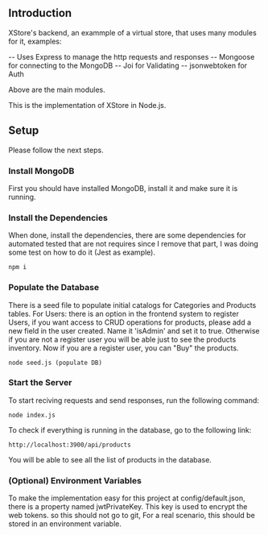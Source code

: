 ## Introduction

XStore's backend, an exammple of a virtual store, that uses many modules for it, examples:

-- Uses Express to manage the http requests and responses
-- Mongoose for connecting to the MongoDB
-- Joi for Validating
-- jsonwebtoken for Auth

Above are the main modules.

This is the implementation of XStore in Node.js.

## Setup

Please follow the next steps.

### Install MongoDB

First you should have installed MongoDB, install it and make sure it is running.

### Install the Dependencies

When done, install the dependencies, there are some dependencies for automated tested that are not requires since I remove that part, I was doing some test on how to do it (Jest as example).

    npm i

### Populate the Database

There is a seed file to populate initial catalogs for Categories and Products tables. For Users: there is an option in the frontend system to register Users, if you want access to CRUD operations for products, please add a new field in the user created. Name it 'isAdmin' and set it to true. Otherwise if you are not a register user you will be able just to see the products inventory. Now if you are a register user, you can "Buy" the products.

    node seed.js (populate DB)

### Start the Server

To start reciving requests and send responses, run the following command:

    node index.js

To check if everything is running in the database, go to the following link:

    http://localhost:3900/api/products

You will be able to see all the list of products in the database.

### (Optional) Environment Variables

To make the implementation easy for this project at config/default.json, there is a property named jwtPrivateKey. This key is used to encrypt the web tokens. so this should not go to git, For a real scenario, this should be stored in an environment variable.
